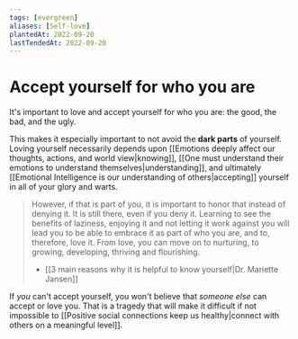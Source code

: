 ```yaml
---
tags: [evergreen]
aliases: [Self-love]
plantedAt: 2022-09-20
lastTendedAt: 2022-09-20
---
```


# Accept yourself for who you are

It's important to love and accept yourself for who you are: the good, the bad, and the ugly.

This makes it especially important to not avoid the **dark parts** of yourself. Loving yourself necessarily depends upon [[Emotions deeply affect our thoughts, actions, and world view|knowing]], [[One must understand their emotions to understand themselves|understanding]], and ultimately [[Emotional Intelligence is our understanding of others|accepting]] yourself in all of your glory and warts.

> However, if that is part of you, it is important to honor that instead of denying it. It is still there, even if you deny it. Learning to see the benefits of laziness, enjoying it and not letting it work against you will lead you to be able to embrace it as part of who you are, and to, therefore, love it. From love, you can move on to nurturing, to growing, developing, thriving and flourishing.
> - [[3 main reasons why it is helpful to know yourself|Dr. Mariette Jansen]]

If *you* can't accept yourself, you won't believe that *someone else* can accept or love you. That is a tragedy that will make it difficult if not impossible to [[Positive social connections keep us healthy|connect with others on a meaningful level]].